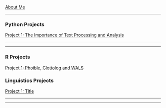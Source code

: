 [About Me](/posts/about.md)

---
### Python Projects

[Project 1: The Importance of Text Processing and Analysis](/posts/dramatictext.md)


---
<!--[Project 2: Title](/posts/project2.md)-->
<!--<img src="images/dummy_thumbnail.jpg?raw=true"/>-->

---
<!--[Project 3 Title](http://example.com/)-->
<!--<img src="images/dummy_thumbnail.jpg?raw=true"/>-->


### R Projects
[Project 1: Phoible, Glottolog and WALS](/posts/phoible.md)

### Linguistics Projects
[Project 1: Title](/posts/ling_project1.md)

---
---
